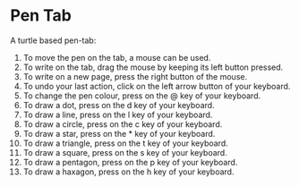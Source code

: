 # Pen Tab
A turtle based pen-tab:
1. To move the pen on the tab, a mouse can be used.
2. To write on the tab, drag the mouse by keeping its left button pressed.
3. To write on a new page, press the right button of the mouse.
4. To undo your last action, click on the left arrow button of your keyboard.
5. To change the pen colour, press on the @ key of your keyboard.
6. To draw a dot, press on the d key of your keyboard.
7. To draw a line, press on the l key of your keyboard.
8. To draw a circle, press on the c key of your keyboard.
9. To draw a star, press on the * key of your keyboard.
10. To draw a triangle, press on the t key of your keyboard.
11. To draw a square, press on the s key of your keyboard.
12. To draw a pentagon, press on the p key of your keyboard.
13. To draw a haxagon, press on the h key of your keyboard.
